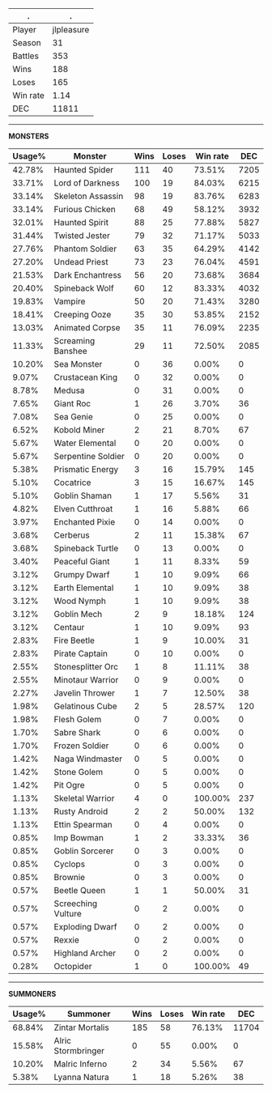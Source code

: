 .|.
|-|-
Player|jlpleasure
Season|31
Battles|353
Wins|188
Loses|165
Win rate|1.14
DEC|11811

---
**MONSTERS**

Usage%|Monster|Wins|Loses|Win rate|DEC|
-|-|-|-|-|-|
42.78%|Haunted Spider|111|40|73.51%|7205|
33.71%|Lord of Darkness|100|19|84.03%|6215|
33.14%|Skeleton Assassin|98|19|83.76%|6283|
33.14%|Furious Chicken|68|49|58.12%|3932|
32.01%|Haunted Spirit|88|25|77.88%|5827|
31.44%|Twisted Jester|79|32|71.17%|5033|
27.76%|Phantom Soldier|63|35|64.29%|4142|
27.20%|Undead Priest|73|23|76.04%|4591|
21.53%|Dark Enchantress|56|20|73.68%|3684|
20.40%|Spineback Wolf|60|12|83.33%|4032|
19.83%|Vampire|50|20|71.43%|3280|
18.41%|Creeping Ooze|35|30|53.85%|2152|
13.03%|Animated Corpse|35|11|76.09%|2235|
11.33%|Screaming Banshee|29|11|72.50%|2085|
10.20%|Sea Monster|0|36|0.00%|0|
9.07%|Crustacean King|0|32|0.00%|0|
8.78%|Medusa|0|31|0.00%|0|
7.65%|Giant Roc|1|26|3.70%|36|
7.08%|Sea Genie|0|25|0.00%|0|
6.52%|Kobold Miner|2|21|8.70%|67|
5.67%|Water Elemental|0|20|0.00%|0|
5.67%|Serpentine Soldier|0|20|0.00%|0|
5.38%|Prismatic Energy|3|16|15.79%|145|
5.10%|Cocatrice|3|15|16.67%|145|
5.10%|Goblin Shaman|1|17|5.56%|31|
4.82%|Elven Cutthroat|1|16|5.88%|66|
3.97%|Enchanted Pixie|0|14|0.00%|0|
3.68%|Cerberus|2|11|15.38%|67|
3.68%|Spineback Turtle|0|13|0.00%|0|
3.40%|Peaceful Giant|1|11|8.33%|59|
3.12%|Grumpy Dwarf|1|10|9.09%|66|
3.12%|Earth Elemental|1|10|9.09%|38|
3.12%|Wood Nymph|1|10|9.09%|38|
3.12%|Goblin Mech|2|9|18.18%|124|
3.12%|Centaur|1|10|9.09%|93|
2.83%|Fire Beetle|1|9|10.00%|31|
2.83%|Pirate Captain|0|10|0.00%|0|
2.55%|Stonesplitter Orc|1|8|11.11%|38|
2.55%|Minotaur Warrior|0|9|0.00%|0|
2.27%|Javelin Thrower|1|7|12.50%|38|
1.98%|Gelatinous Cube|2|5|28.57%|120|
1.98%|Flesh Golem|0|7|0.00%|0|
1.70%|Sabre Shark|0|6|0.00%|0|
1.70%|Frozen Soldier|0|6|0.00%|0|
1.42%|Naga Windmaster|0|5|0.00%|0|
1.42%|Stone Golem|0|5|0.00%|0|
1.42%|Pit Ogre|0|5|0.00%|0|
1.13%|Skeletal Warrior|4|0|100.00%|237|
1.13%|Rusty Android|2|2|50.00%|132|
1.13%|Ettin Spearman|0|4|0.00%|0|
0.85%|Imp Bowman|1|2|33.33%|36|
0.85%|Goblin Sorcerer|0|3|0.00%|0|
0.85%|Cyclops|0|3|0.00%|0|
0.85%|Brownie|0|3|0.00%|0|
0.57%|Beetle Queen|1|1|50.00%|31|
0.57%|Screeching Vulture|0|2|0.00%|0|
0.57%|Exploding Dwarf|0|2|0.00%|0|
0.57%|Rexxie|0|2|0.00%|0|
0.57%|Highland Archer|0|2|0.00%|0|
0.28%|Octopider|1|0|100.00%|49|

---
**SUMMONERS**

Usage%|Summoner|Wins|Loses|Win rate|DEC|
-|-|-|-|-|-|
68.84%|Zintar Mortalis|185|58|76.13%|11704|
15.58%|Alric Stormbringer|0|55|0.00%|0|
10.20%|Malric Inferno|2|34|5.56%|67|
5.38%|Lyanna Natura|1|18|5.26%|38|
